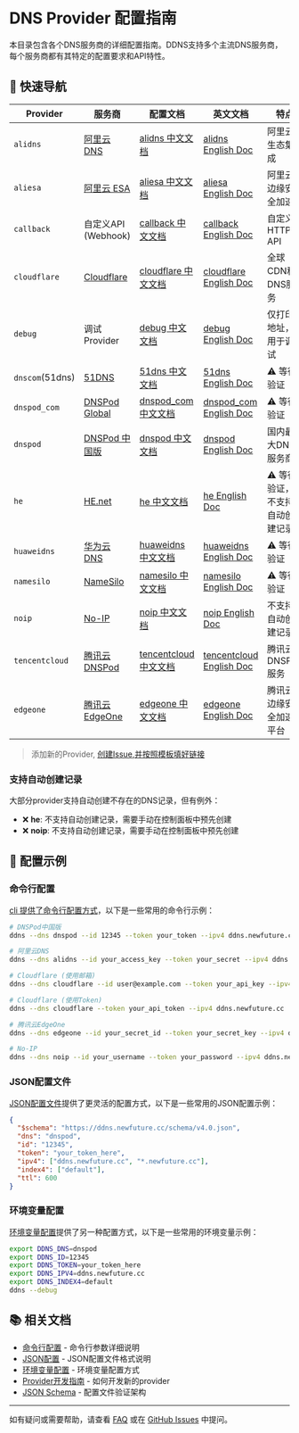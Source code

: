 # DNS Provider 配置指南

本目录包含各个DNS服务商的详细配置指南。DDNS支持多个主流DNS服务商，每个服务商都有其特定的配置要求和API特性。

## 🚀 快速导航

| Provider | 服务商 | 配置文档 | 英文文档 | 特点 |
|----------|--------|----------|----------|------|
| `alidns` | [阿里云 DNS](https://dns.console.aliyun.com/) | [alidns 中文文档](alidns.md) | [alidns English Doc](alidns.en.md) | 阿里云生态集成 |
| `aliesa` | [阿里云 ESA](https://esa.console.aliyun.com/) | [aliesa 中文文档](aliesa.md) | [aliesa English Doc](aliesa.en.md) | 阿里云边缘安全加速 |
| `callback` | 自定义API (Webhook) | [callback 中文文档](callback.md) | [callback English Doc](callback.en.md) | 自定义HTTP API |
| `cloudflare` | [Cloudflare](https://www.cloudflare.com/) | [cloudflare 中文文档](cloudflare.md) | [cloudflare English Doc](cloudflare.en.md) | 全球CDN和DNS服务 |
| `debug` | 调试Provider | [debug 中文文档](debug.md) | [debug English Doc](debug.en.md) | 仅打印IP地址，用于调试 |
| `dnscom`(51dns) | [51DNS](https://www.51dns.com/) | [51dns 中文文档](51dns.md) | [51dns English Doc](51dns.en.md) | ⚠️ 等待验证  |
| `dnspod_com` | [DNSPod Global](https://www.dnspod.com/) | [dnspod_com 中文文档](dnspod_com.md) | [dnspod_com English Doc](dnspod_com.en.md) | ⚠️ 等待验证  |
| `dnspod` | [DNSPod 中国版](https://www.dnspod.cn/) | [dnspod 中文文档](dnspod.md) | [dnspod English Doc](dnspod.en.md) | 国内最大DNS服务商 |
| `he` | [HE.net](https://dns.he.net/) | [he 中文文档](he.md) | [he English Doc](he.en.md) | ⚠️ 等待验证，不支持自动创建记录 |
| `huaweidns` | [华为云 DNS](https://www.huaweicloud.com/product/dns.html) | [huaweidns 中文文档](huaweidns.md) | [huaweidns English Doc](huaweidns.en.md) | ⚠️ 等待验证 |
| `namesilo` | [NameSilo](https://www.namesilo.com/) | [namesilo 中文文档](namesilo.md) | [namesilo English Doc](namesilo.en.md) | ⚠️ 等待验证 |
| `noip` | [No-IP](https://www.noip.com/) | [noip 中文文档](noip.md) | [noip English Doc](noip.en.md) | 不支持自动创建记录 |
| `tencentcloud` | [腾讯云 DNSPod](https://cloud.tencent.com/product/dns) | [tencentcloud 中文文档](tencentcloud.md) | [tencentcloud English Doc](tencentcloud.en.md) | 腾讯云DNSPod服务 |
| `edgeone` | [腾讯云 EdgeOne](https://cloud.tencent.com/product/teo) | [edgeone 中文文档](edgeone.md) | [edgeone English Doc](edgeone.en.md) | 腾讯云边缘安全加速平台 |

> 添加新的Provider, [创建Issue,并按照模板填好链接](https://github.com/NewFuture/DDNS/issues/new?template=new-dns-provider.md)

### 支持自动创建记录

大部分provider支持自动创建不存在的DNS记录，但有例外：

- ❌ **he**: 不支持自动创建记录，需要手动在控制面板中预先创建
- ❌ **noip**: 不支持自动创建记录，需要手动在控制面板中预先创建

## 📝 配置示例

### 命令行配置

[cli 提供了命令行配置方式](../cli.md)，以下是一些常用的命令行示例：

```bash
# DNSPod中国版
ddns --dns dnspod --id 12345 --token your_token --ipv4 ddns.newfuture.cc

# 阿里云DNS
ddns --dns alidns --id your_access_key --token your_secret --ipv4 ddns.newfuture.cc

# Cloudflare (使用邮箱)
ddns --dns cloudflare --id user@example.com --token your_api_key --ipv4 ddns.newfuture.cc

# Cloudflare (使用Token)
ddns --dns cloudflare --token your_api_token --ipv4 ddns.newfuture.cc

# 腾讯云EdgeOne
ddns --dns edgeone --id your_secret_id --token your_secret_key --ipv4 ddns.newfuture.cc

# No-IP
ddns --dns noip --id your_username --token your_password --ipv4 ddns.newfuture.cc
```

### JSON配置文件

[JSON配置文件](../json.md)提供了更灵活的配置方式，以下是一些常用的JSON配置示例：

```json
{
  "$schema": "https://ddns.newfuture.cc/schema/v4.0.json",
  "dns": "dnspod",
  "id": "12345",
  "token": "your_token_here",
  "ipv4": ["ddns.newfuture.cc", "*.newfuture.cc"],
  "index4": ["default"],
  "ttl": 600
}
```

### 环境变量配置

[环境变量配置](../env.md)提供了另一种配置方式，以下是一些常用的环境变量示例：

```bash
export DDNS_DNS=dnspod
export DDNS_ID=12345
export DDNS_TOKEN=your_token_here
export DDNS_IPV4=ddns.newfuture.cc
export DDNS_INDEX4=default
ddns --debug
```

## 📚 相关文档

- [命令行配置](../cli.md) - 命令行参数详细说明
- [JSON配置](../json.md) - JSON配置文件格式说明  
- [环境变量配置](../env.md) - 环境变量配置方式
- [Provider开发指南](../dev/provider.md) - 如何开发新的provider
- [JSON Schema](../../schema/v4.0.json) - 配置文件验证架构

---

如有疑问或需要帮助，请查看 [FAQ](../../README.md#FAQ) 或在 [GitHub Issues](https://github.com/NewFuture/DDNS/issues) 中提问。
